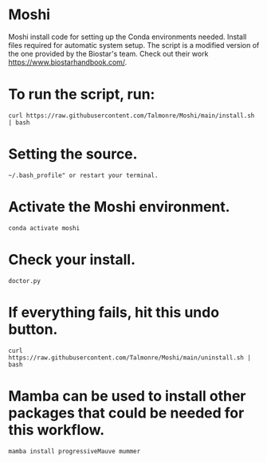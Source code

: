 # Moshi
Moshi install code for setting up the Conda environments needed.
Install files required for automatic system setup. The script is a modified version of the one provided by the Biostar's team. Check out their work https://www.biostarhandbook.com/.

# To run the script, run:
```
curl https://raw.githubusercontent.com/Talmonre/Moshi/main/install.sh | bash
```

# Setting the source.
```
~/.bash_profile" or restart your terminal. 
```

# Activate the Moshi environment.
```
conda activate moshi
```

# Check your install.
```
doctor.py
```

# If everything fails, hit this undo button.
```
curl https://raw.githubusercontent.com/Talmonre/Moshi/main/uninstall.sh | bash
```

# Mamba can be used to install other packages that could be needed for this workflow. 
```
mamba install progressiveMauve mummer
```
